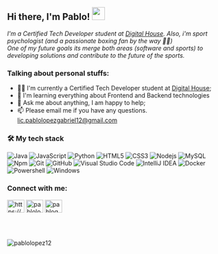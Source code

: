 ## Hi there, I'm Pablo! <img src="https://raw.githubusercontent.com/iampavangandhi/iampavangandhi/master/gifs/Hi.gif" width="30px"></h2>
 <em>I'm a Certified Tech Developer student at <a href=https://www.digitalhouse.com/ar/productos/programacion/certified-tech-developer>Digital House</a>. Also, i'm sport psychologist (and a passionate boxing fan by the way 🥊😅)<br>
 One of my future goals its merge both areas (software and sports) to developing solutions and contribute to the future of the sports.</em><br>
 
### Talking about personal stuffs:

- 👨‍💻 I'm currently a Certified Tech Developer student at <a href=https://www.digitalhouse.com/ar/productos/programacion/certified-tech-developer>Digital House</a>;
- 🌱 I'm learning everything about Frontend and Backend technologies 
- 💬 Ask me about anything, I am happy to help;
- 📫 Please email me if you have any questions. lic.pablolopezgabriel12@gmail.com

### 🛠 My tech stack

![Java](http://img.shields.io/badge/-Java-5B4638?style=flat-square&logo=java&logoColor=ffffff)
![JavaScript](https://img.shields.io/badge/JavaScript-F7DF1E?style=flat-square&logo=JavaScript&logoColor=white)
![Python](https://img.shields.io/badge/Python-3776AB?style=flat-square&logo=Python&logoColor=white)
![HTML5](https://img.shields.io/badge/-HTML5-%23E44D27?style=flat-square&logo=html5&logoColor=ffffff)
![CSS3](https://img.shields.io/badge/-CSS3-%231572B6?style=flat-square&logo=css3)
![Nodejs](https://img.shields.io/badge/-Nodejs-339933?style=flat-square&logo=Node.js&logoColor=ffffff)
![MySQL](https://img.shields.io/badge/-MySQL-333333?style=flat&logo=mysql)
![Npm](https://img.shields.io/badge/-npm-CB3837?style=flat-square&logo=npm)
![Git](https://img.shields.io/badge/Git-F05032?style=flat-square&logo=Git&logoColor=white)
![GitHub](https://img.shields.io/badge/-GitHub-181717?style=flat-square&logo=github)
![Visual Studio Code](https://img.shields.io/badge/Visual_Studio_Code-007ACC?style=flat-square&logo=Visual-Studio-Code&logoColor=white)
![IntelliJ IDEA](http://img.shields.io/badge/-IntelliJ%20IDEA-000000?style=flat-square&logo=intellij-idea&logoColor=ffffff)
![Docker](https://img.shields.io/badge/-Docker-black?style=flat-square&logo=docker)
![Powershell](http://img.shields.io/badge/-Powershell-5391FE?style=flat-square&logo=powershell&logoColor=ffffff)
![Windows](http://img.shields.io/badge/-Windows-0078D6?style=flat-square&logo=windows&logoColor=ffffff)<br>


<h3 align="left">Connect with me:</h3>
<p align="left">
<a href="https://linkedin.com/in/https://www.linkedin.com/in/pg-lopez/" target="blank"><img align="center" src="https://raw.githubusercontent.com/rahuldkjain/github-profile-readme-generator/master/src/images/icons/Social/linked-in-alt.svg" alt="https://www.linkedin.com/in/pg-lopez/" height="30" width="40" /></a>
<a href="https://twitter.com/pablolopez12_" target="blank"><img align="center" src="https://raw.githubusercontent.com/rahuldkjain/github-profile-readme-generator/master/src/images/icons/Social/twitter.svg" alt="pablolopez12_" height="30" width="40" /></a>
<a href="https://instagram.com/pablogabriel12" target="blank"><img align="center" src="https://raw.githubusercontent.com/rahuldkjain/github-profile-readme-generator/master/src/images/icons/Social/instagram.svg" alt="pablogabriel12" height="30" width="40" /></a>
</p><br><br>
</p><p align="left"> <img src="https://komarev.com/ghpvc/?username=pablolopez12&label=Profile%20views&color=0e75b6&style=flat" alt="pablolopez12" /> </p



